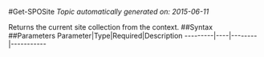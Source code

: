 #Get-SPOSite
*Topic automatically generated on: 2015-06-11*

Returns the current site collection from the context.
##Syntax
##Parameters
Parameter|Type|Required|Description
---------|----|--------|-----------
<!-- Ref: 0AD28DC12C9F0CC582E69C716FAEF15A -->